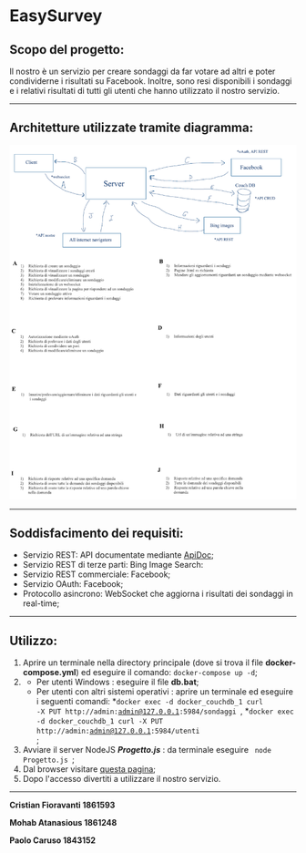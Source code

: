# EasySurvey

## Scopo del progetto: 

Il nostro è un servizio per creare sondaggi da far votare ad altri e poter condividerne i risultati su Facebook. Inoltre, sono resi disponibili i sondaggi e i relativi risultati di tutti gli utenti che hanno utilizzato il nostro servizio.

---

## Architetture utilizzate tramite diagramma: 
![Diagramma](Schema.png)

---

## Soddisfacimento dei requisiti:

* Servizio REST: API documentate mediante [ApiDoc](http://localhost:3000/api);
* Servizio REST di terze parti: Bing Image Search:
* Servizio REST commerciale: Facebook;
* Servizio OAuth: Facebook;
* Protocollo asincrono: WebSocket che aggiorna i risultati dei sondaggi in real-time;

---

## Utilizzo:
1) Aprire un terminale nella directory principale (dove si trova il file **docker-compose.yml**) ed eseguire il comando:
<code>docker-compose up -d</code>;
2) * Per utenti Windows : eseguire il file **db.bat**; 
    * Per utenti con altri sistemi operativi : aprire un terminale ed eseguire i seguenti comandi: 
      *<code>docker exec -d docker_couchdb_1 curl -X PUT http://admin:admin@127.0.0.1:5984/sondaggi </code>,
      *<code>docker exec -d docker_couchdb_1 curl -X PUT http://admin:admin@127.0.0.1:5984/utenti </code>;
3) Avviare il server NodeJS **_Progetto.js_** : da terminale eseguire <code> node Progetto.js </code>;
4) Dal browser visitare [questa pagina](https://localhost:3000/);
5) Dopo l'accesso divertiti a utilizzare il nostro servizio.
***
**Cristian Fioravanti 1861593**

**Mohab Atanasious 1861248**

**Paolo Caruso 1843152**

